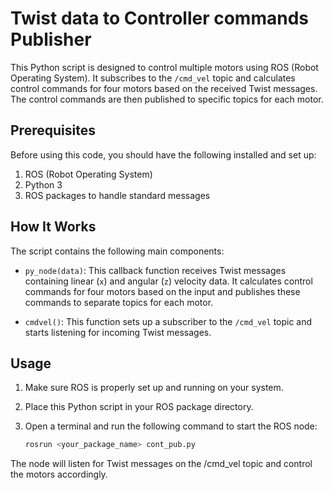 # Twist data to Controller commands Publisher

This Python script is designed to control multiple motors using ROS (Robot Operating System). It subscribes to the `/cmd_vel` topic and calculates control commands for four motors based on the received Twist messages. The control commands are then published to specific topics for each motor.

## Prerequisites

Before using this code, you should have the following installed and set up:

1. ROS (Robot Operating System)
2. Python 3
3. ROS packages to handle standard messages

## How It Works

The script contains the following main components:

- `py_node(data)`: This callback function receives Twist messages containing linear (`x`) and angular (`z`) velocity data. It calculates control commands for four motors based on the input and publishes these commands to separate topics for each motor.

- `cmdvel()`: This function sets up a subscriber to the `/cmd_vel` topic and starts listening for incoming Twist messages.

## Usage

1. Make sure ROS is properly set up and running on your system.

2. Place this Python script in your ROS package directory.

3. Open a terminal and run the following command to start the ROS node:

   ```bash
   rosrun <your_package_name> cont_pub.py
   ```

The node will listen for Twist messages on the /cmd_vel topic and control the motors accordingly.
